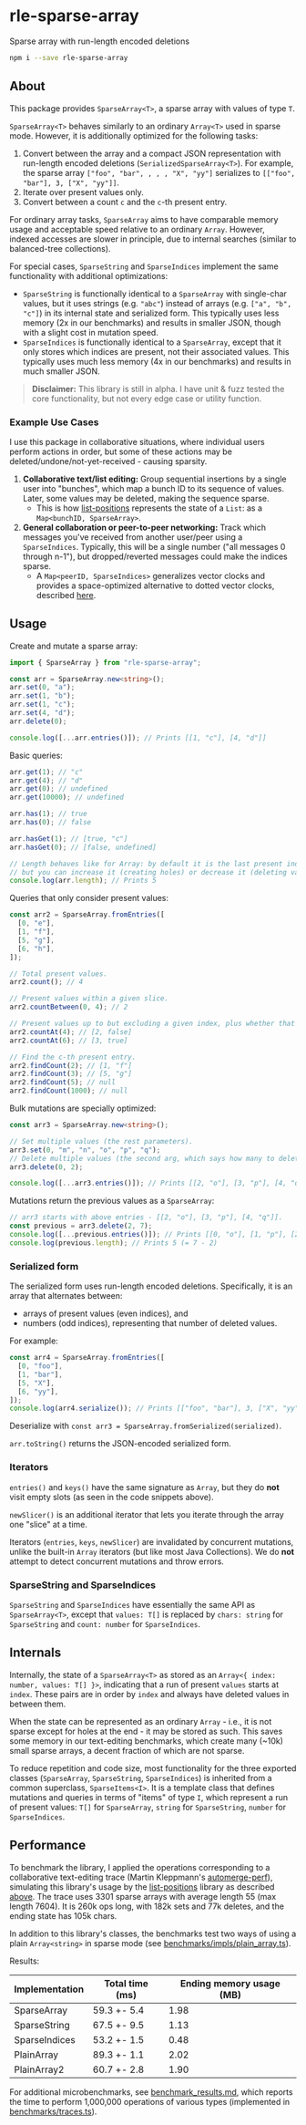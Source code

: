 # rle-sparse-array

Sparse array with run-length encoded deletions

```bash
npm i --save rle-sparse-array
```

## About

This package provides `SparseArray<T>`, a sparse array with values of type `T`.

`SparseArray<T>` behaves similarly to an ordinary `Array<T>` used in sparse mode.
However, it is additionally optimized for the following tasks:

1.  Convert between the array and a compact JSON representation
    with run-length encoded deletions (`SerializedSparseArray<T>`). For example, the sparse array `["foo", "bar", , , , "X", "yy"]` serializes to `[["foo", "bar"], 3, ["X", "yy"]]`.
2.  Iterate over present values only.
3.  Convert between a count `c` and the `c`-th present entry.

For ordinary array tasks, `SparseArray` aims to have comparable
memory usage and acceptable speed relative to an ordinary `Array`. However, indexed accesses are slower
in principle, due to internal searches (similar to balanced-tree
collections).

For special cases, `SparseString` and `SparseIndices` implement the same functionality with additional optimizations:

- `SparseString` is functionally identical to a `SparseArray` with single-char values,
  but it uses strings (e.g. `"abc"`) instead of arrays (e.g. `["a", "b", "c"]`) in its internal state
  and serialized form.
  This typically uses less memory (2x in our benchmarks) and results in smaller JSON,
  though with a slight cost in mutation speed.
- `SparseIndices` is functionally identical to a `SparseArray`, except that
  it only stores which indices are present, not their associated values.
  This typically uses much less memory (4x in our benchmarks) and results in much smaller JSON.

> **Disclaimer:** This library is still in alpha. I have unit & fuzz tested the core functionality, but not every edge case or utility function. <!-- TODO: remove -->

### Example Use Cases

I use this package in collaborative situations, where individual users perform actions in order, but some of these actions may be deleted/undone/not-yet-received - causing sparsity.

<a id="collaborative-text-editing"></a>

1. **Collaborative text/list editing:** Group sequential insertions by a single user into "bunches", which map a bunch ID to its sequence of values. Later, some values may be deleted, making the sequence sparse.
   - This is how [list-positions](https://github.com/mweidner037/list-positions#readme) represents the state of a `List`: as a `Map<bunchID, SparseArray>`.
2. **General collaboration or peer-to-peer networking:** Track which messages you've received from another user/peer using a `SparseIndices`. Typically, this will be a single number ("all messages 0 through n-1"), but dropped/reverted messages could make the indices sparse.
   - A `Map<peerID, SparseIndices>` generalizes vector clocks and provides a space-optimized alternative to dotted vector clocks, described [here](https://mattweidner.com/2023/09/26/crdt-survey-3.html#tracking-operations-vector-clocks-1).

## Usage

Create and mutate a sparse array:

```ts
import { SparseArray } from "rle-sparse-array";

const arr = SparseArray.new<string>();
arr.set(0, "a");
arr.set(1, "b");
arr.set(1, "c");
arr.set(4, "d");
arr.delete(0);

console.log([...arr.entries()]); // Prints [[1, "c"], [4, "d"]]
```

Basic queries:

```ts
arr.get(1); // "c"
arr.get(4); // "d"
arr.get(0); // undefined
arr.get(10000); // undefined

arr.has(1); // true
arr.has(0); // false

arr.hasGet(1); // [true, "c"]
arr.hasGet(0); // [false, undefined]

// Length behaves like for Array: by default it is the last present index + 1,
// but you can increase it (creating holes) or decrease it (deleting values/holes).
console.log(arr.length); // Prints 5
```

Queries that only consider present values:

```ts
const arr2 = SparseArray.fromEntries([
  [0, "e"],
  [1, "f"],
  [5, "g"],
  [6, "h"],
]);

// Total present values.
arr2.count(); // 4

// Present values within a given slice.
arr2.countBetween(0, 4); // 2

// Present values up to but excluding a given index, plus whether that index is present.
arr2.countAt(4); // [2, false]
arr2.countAt(6); // [3, true]

// Find the c-th present entry.
arr2.findCount(2); // [1, "f"]
arr2.findCount(3); // [5, "g"]
arr2.findCount(5); // null
arr2.findCount(1000); // null
```

Bulk mutations are specially optimized:

```ts
const arr3 = SparseArray.new<string>();

// Set multiple values (the rest parameters).
arr3.set(0, "m", "n", "o", "p", "q");
// Delete multiple values (the second arg, which says how many to delete).
arr3.delete(0, 2);

console.log([...arr3.entries()]); // Prints [[2, "o"], [3, "p"], [4, "q"]]
```

Mutations return the previous values as a `SparseArray`:

```ts
// arr3 starts with above entries - [[2, "o"], [3, "p"], [4, "q"]].
const previous = arr3.delete(2, 7);
console.log([...previous.entries()]); // Prints [[0, "o"], [1, "p"], [2, "q"]]
console.log(previous.length); // Prints 5 (= 7 - 2)
```

### Serialized form

The serialized form uses run-length encoded deletions. Specifically, it is an array that alternates between:

- arrays of present values (even indices), and
- numbers (odd indices), representing that number of deleted values.

For example:

```ts
const arr4 = SparseArray.fromEntries([
  [0, "foo"],
  [1, "bar"],
  [5, "X"],
  [6, "yy"],
]);
console.log(arr4.serialize()); // Prints [["foo", "bar"], 3, ["X", "yy"]]
```

Deserialize with `const arr3 = SparseArray.fromSerialized(serialized)`.

`arr.toString()` returns the JSON-encoded serialized form.

### Iterators

`entries()` and `keys()` have the same signature as `Array`, but they do **not** visit empty slots (as seen in the code snippets above).

`newSlicer()` is an additional iterator that lets you iterate through the array one "slice" at a time.

Iterators (`entries`, `keys`, `newSlicer`) are invalidated by concurrent mutations, unlike the built-in `Array` iterators (but like most Java Collections). We do **not** attempt to detect concurrent mutations and throw errors.

### SparseString and SparseIndices

`SparseString` and `SparseIndices` have essentially the same API as `SparseArray<T>`, except that `values: T[]` is replaced by `chars: string` for `SparseString` and `count: number` for `SparseIndices`.

## Internals

Internally, the state of a `SparseArray<T>` as stored as an `Array<{ index: number, values: T[] }>`, indicating that a run of present `values` starts at `index`. These pairs are in order by `index` and always have deleted values in between them.

When the state can be represented as an ordinary `Array` - i.e., it is not sparse except for holes at the end - it may be stored as such. This saves some memory in our text-editing benchmarks, which create many (~10k) small sparse arrays, a decent fraction of which are not sparse.

To reduce repetition and code size, most functionality for the three exported classes (`SparseArray`, `SparseString`, `SparseIndices`) is inherited from a common superclass, `SparseItems<I>`. It is a template class that defines mutations and queries in terms of "items" of type `I`, which represent a run of present values: `T[]` for `SparseArray`, `string` for `SparseString`, `number` for `SparseIndices`.

## Performance

To benchmark the library, I applied the operations corresponding to a collaborative text-editing trace (Martin Kleppmann's [automerge-perf](https://github.com/automerge/automerge-perf)), simulating this library's usage by the [list-positions](https://github.com/mweidner037/list-positions#readme) library as described [above](#collaborative-text-editing). The trace uses 3301 sparse arrays with average length 55 (max length 7604). It is 260k ops long, with 182k sets and 77k deletes, and the ending state has 105k chars.

In addition to this library's classes, the benchmarks test two ways of using a plain `Array<string>` in sparse mode (see [benchmarks/impls/plain_array.ts](./benchmarks/impls/plain_array.ts)).

Results:

| Implementation | Total time (ms) | Ending memory usage (MB) |
| -------------- | --------------- | ------------------------ |
| SparseArray    | 59.3 +- 5.4     | 1.98                     |
| SparseString   | 67.5 +- 9.5     | 1.13                     |
| SparseIndices  | 53.2 +- 1.5     | 0.48                     |
| PlainArray     | 89.3 +- 1.1     | 2.02                     |
| PlainArray2    | 60.7 +- 2.8     | 1.90                     |

For additional microbenchmarks, see [benchmark_results.md](./benchmark_results.md), which reports the time to perform 1,000,000 operations of various types (implemented in [benchmarks/traces.ts](./benchmarks/traces.ts)).

